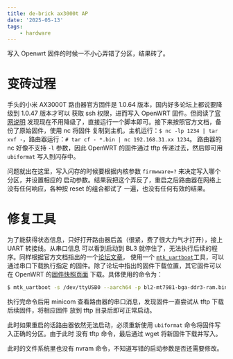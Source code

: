 ```yaml
---
title: de-brick ax3000t AP
date: '2025-05-13'
tags:
    - hardware
---
```


写入 Openwrt 固件的时候一不小心弄错了分区，结果砖了。

<!--more-->

# 变砖过程

手头的小米 AX3000T 路由器官方固件是 1.0.64 版本，国内好多论坛上都说要降级到 1.0.47 版本才可以
获取 ssh 权限，进而写入 OpenWRT 固件。但阅读了[官网说明](https://openwrt.org/inbox/toh/xiaomi/ax3000t)
发现现在不用降级了，直接运行一个脚本即可。接下来按照官方文档，备份了原始固件，使用 nc 将固件
复制到主机，主机运行：`$ nc -lp 1234 | tar xvf -`，路由器运行：`# tar cf - *.bin | nc 192.168.31.xx 1234`。
路由器的 nc 好像不支持 `-l` 参数，因此 OpenWRT 的固件通过 tftp 传递过去，然后即可用 `ubiformat`
写入到闪存中。

问题就出在这里，写入闪存的时候要根据内核参数 `firmwware=?` 来决定写入哪个分区，并设置相应的
启动参数。结果我把这个弄反了，重启之后路由器在网络上没有任何响应，各种按 reset 的组合都试了
一遍，也没有任何有效的结果。

# 修复工具

为了能获得状态信息，只好打开路由器后盖（很紧，费了很大力气才打开），接上 UART 转接线。从串口信息
可以看到启动到 BL3 就停住了，无法执行后续的程序。同样根据官方文档指出的一个[论坛文章](https://forum.openwrt.org/t/openwrt-support-for-xiaomi-ax3000t/180490/860)，
使用一个 [`mtk_uartboot`](https://github.com/981213/mtk_uartboot)工具，可以通过串口下载执行指定
的固件。除了论坛中指出的固件下载位置，其它固件可以在 OpenWRT 的[固件快照页面](https://downloads.openwrt.org/snapshots/targets/mediatek/filogic/) 下载。具体使用的命令为：
```bash
$ mtk_uartboot -s /dev/ttyUSB0 --aarch64 -p bl2-mt7981-bga-ddr3-ram.bin -f openwrt-mediatek-filogic-xiaomi_mi-router-ax3000t-ubootmod-bl31-uboot.fip
```
执行完命令后用 minicom 查看路由器的串口消息，发现固件一直尝试从 tftp 下载后续固件，将相应固件
放到 tftp 目录后即可正常启动。

此时如果重启的话路由器依然无法启动，必须重新使用 `ubiformat` 命令将固件写入正确的分区。由于此时
没有 tftp 命令，最后通过 wget 将新固件下载并写入。

此时的文件系统里也没有 nvram 命令，不知道写错的启动参数是否还需要修改。
